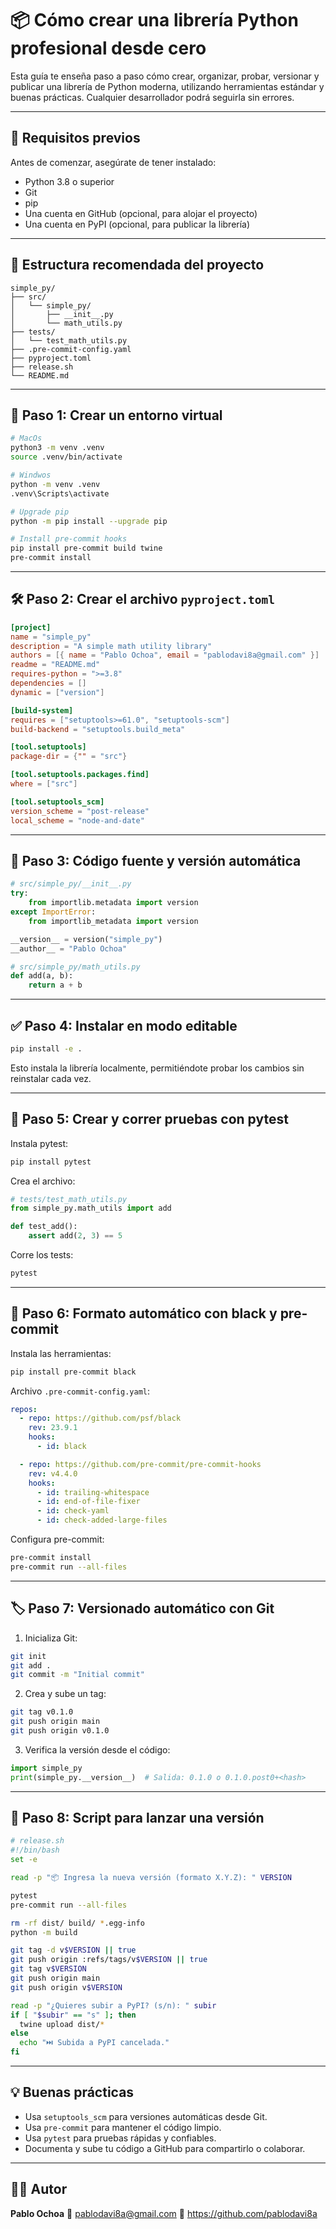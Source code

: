 # 📦 Cómo crear una librería Python profesional desde cero

Esta guía te enseña paso a paso cómo crear, organizar, probar, versionar y publicar una librería de Python moderna, utilizando herramientas estándar y buenas prácticas. Cualquier desarrollador podrá seguirla sin errores.

---

## 🧰 Requisitos previos

Antes de comenzar, asegúrate de tener instalado:

- Python 3.8 o superior
- Git
- pip
- Una cuenta en GitHub (opcional, para alojar el proyecto)
- Una cuenta en PyPI (opcional, para publicar la librería)

---

## 📂 Estructura recomendada del proyecto

```
simple_py/
├── src/
│   └── simple_py/
│       ├── __init__.py
│       └── math_utils.py
├── tests/
│   └── test_math_utils.py
├── .pre-commit-config.yaml
├── pyproject.toml
├── release.sh
└── README.md
```

---

## 🔧 Paso 1: Crear un entorno virtual

```bash
# MacOs
python3 -m venv .venv
source .venv/bin/activate

# Windwos
python -m venv .venv
.venv\Scripts\activate

# Upgrade pip
python -m pip install --upgrade pip

# Install pre-commit hooks
pip install pre-commit build twine
pre-commit install
```

---

## 🛠️ Paso 2: Crear el archivo `pyproject.toml`

```toml
[project]
name = "simple_py"
description = "A simple math utility library"
authors = [{ name = "Pablo Ochoa", email = "pablodavi8a@gmail.com" }]
readme = "README.md"
requires-python = ">=3.8"
dependencies = []
dynamic = ["version"]

[build-system]
requires = ["setuptools>=61.0", "setuptools-scm"]
build-backend = "setuptools.build_meta"

[tool.setuptools]
package-dir = {"" = "src"}

[tool.setuptools.packages.find]
where = ["src"]

[tool.setuptools_scm]
version_scheme = "post-release"
local_scheme = "node-and-date"
```

---

## 📁 Paso 3: Código fuente y versión automática

```python
# src/simple_py/__init__.py
try:
    from importlib.metadata import version
except ImportError:
    from importlib_metadata import version

__version__ = version("simple_py")
__author__ = "Pablo Ochoa"
```

```python
# src/simple_py/math_utils.py
def add(a, b):
    return a + b
```

---

## ✅ Paso 4: Instalar en modo editable

```bash
pip install -e .
```

Esto instala la librería localmente, permitiéndote probar los cambios sin reinstalar cada vez.

---

## 🧪 Paso 5: Crear y correr pruebas con pytest

Instala pytest:

```bash
pip install pytest
```

Crea el archivo:

```python
# tests/test_math_utils.py
from simple_py.math_utils import add

def test_add():
    assert add(2, 3) == 5
```

Corre los tests:

```bash
pytest
```

---

## 🎨 Paso 6: Formato automático con black y pre-commit

Instala las herramientas:

```bash
pip install pre-commit black
```

Archivo `.pre-commit-config.yaml`:

```yaml
repos:
  - repo: https://github.com/psf/black
    rev: 23.9.1
    hooks:
      - id: black

  - repo: https://github.com/pre-commit/pre-commit-hooks
    rev: v4.4.0
    hooks:
      - id: trailing-whitespace
      - id: end-of-file-fixer
      - id: check-yaml
      - id: check-added-large-files
```

Configura pre-commit:

```bash
pre-commit install
pre-commit run --all-files
```

---

## 🏷️ Paso 7: Versionado automático con Git

1. Inicializa Git:

```bash
git init
git add .
git commit -m "Initial commit"
```

2. Crea y sube un tag:

```bash
git tag v0.1.0
git push origin main
git push origin v0.1.0
```

3. Verifica la versión desde el código:

```python
import simple_py
print(simple_py.__version__)  # Salida: 0.1.0 o 0.1.0.post0+<hash>
```

---

## 🚀 Paso 8: Script para lanzar una versión

```bash
# release.sh
#!/bin/bash
set -e

read -p "📦 Ingresa la nueva versión (formato X.Y.Z): " VERSION

pytest
pre-commit run --all-files

rm -rf dist/ build/ *.egg-info
python -m build

git tag -d v$VERSION || true
git push origin :refs/tags/v$VERSION || true
git tag v$VERSION
git push origin main
git push origin v$VERSION

read -p "¿Quieres subir a PyPI? (s/n): " subir
if [ "$subir" == "s" ]; then
  twine upload dist/*
else
  echo "⏭️ Subida a PyPI cancelada."
fi
```

---

## 💡 Buenas prácticas

- Usa `setuptools_scm` para versiones automáticas desde Git.
- Usa `pre-commit` para mantener el código limpio.
- Usa `pytest` para pruebas rápidas y confiables.
- Documenta y sube tu código a GitHub para compartirlo o colaborar.

---

## 👨‍💻 Autor

**Pablo Ochoa**
📧 pablodavi8a@gmail.com
🔗 https://github.com/pablodavi8a
